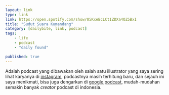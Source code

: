 ```yaml
---
layout: link
type: link
link: https://open.spotify.com/show/05KxeBcLCtIZDXa4OZ5BxI
title: "Sudut Suara Kumandang"
category: [dailybite, link, podcast]
tags: 
    - life
    - podcast
    - "daily found"

published: true
---
```


Adalah podcast yang dibawakan oleh salah satu illustrator yang saya sering lihat karyanya di [instagram](https://www.instagram.com/banggaber/), podcastnya masih terhitung baru, dan sejauh ini saya menikmati, bisa juga dengarkan di [google podcast](https://podcasts.google.com/?feed=aHR0cHM6Ly9hbmNob3IuZm0vcy9jM2FkMzY4L3BvZGNhc3QvcnNz), mudah-mudahan semakin banyak _creator_ podcast di indonesia.